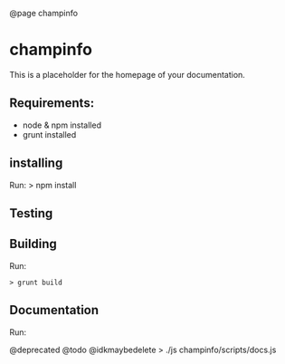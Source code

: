 @page champinfo

# champinfo

This is a placeholder for the homepage of your documentation.

## Requirements:

- node & npm installed
- grunt installed

## installing
Run:
	> npm install

## Testing



## Building

Run:

    > grunt build
    
## Documentation

Run:

@deprecated
@todo
@idkmaybedelete
    > ./js champinfo/scripts/docs.js